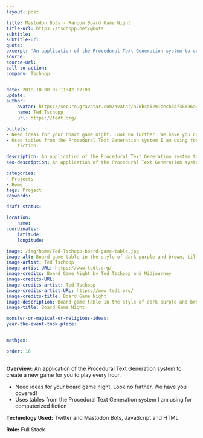 ```yaml
---
layout: post

title: Mastodon Bots - Random Board Game Night
title-url: https://tschopp.net/@bots
subtitle:
subtitle-url:
quote:
excerpt: 'An application of the Procedural Text Generation system to create a new game for you to play every hour.'
source:
source-url:
call-to-action:
company: Tschopp


date: 2018-10-08 07:11:42-07:00
update:
author:
    avatar: https://secure.gravatar.com/avatar/a76b4d6291cecb3a738896a971bfb903?s=512&d=mp&r=g
    name: Ted Tschopp
    url: https://tedt.org/

bullets:
- Need ideas for your board game night. Look no further. We have you covered!
- Uses tables from the Procedural Text Generation system I am using for computerized
    fiction

description: An application of the Procedural Text Generation system to create a new game for you to play every hour.
seo-description: An application of the Procedural Text Generation system to create a new game for you to play every hour.

categories: 
- Projects
- Home
tags: Project
keywords:

draft-status:

location:
    name:
coordinates:
    latitude:
    longitude:

image: /img/home/Ted-Tschopp-board-game-table.jpg
image-alt: Board game table in the style of dark purple and brown, tilt-shift photography
image-artist: Ted Tschopp
image-artist-URL: https://www.tedt.org/
image-credits: Board Game Night by Ted Tschopp and Midjourney
image-credits-URL:
image-credits-artist: Ted Tschopp
image-credits-artist-URL: https://www.tedt.org/
image-credits-title: Board Game Night
image-description: Board game table in the style of dark purple and brown, tilt-shift photography
image-title: Board Game Night

monster-or-magical-or-religious-ideas:
year-the-event-took-place:


mathjax:

order: 16
---
```


**Overview:** An application of the Procedural Text Generation system to create a new game for you to play every hour.

* Need ideas for your board game night. Look no further. We have you covered!
* Uses tables from the Procedural Text Generation system I am using for computerized fiction

**Technology Used:** Twitter and Mastodon Bots, JavaScript and HTML

**Role:** Full Stack